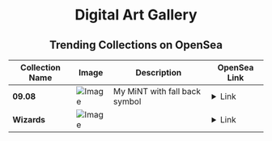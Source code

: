 <div align="center">

# Digital Art Gallery

## Trending Collections on OpenSea

| Collection Name                       | Image                                                                                     | Description                       | OpenSea Link                                                                                          |
|---------------------------------------|-------------------------------------------------------------------------------------------|-----------------------------------|--------------------------------------------------------------------------------------------------------|
| **09.08** | ![Image](https://i.seadn.io/s/raw/files/a5724fb6d15cde9c708e4a1832edbe19.png?w=500&auto=format?w=200&auto=format) | My MiNT with fall back symbol | <details><summary>Link</summary>[09.08](https://opensea.io/collection/09-08)</details> |
| **Wizards** | ![Image](https://i.seadn.io/s/raw/files/ec9f3e72f9ac9226fbea1ac4265ee4d0.webp?w=500&auto=format?w=200&auto=format) |  | <details><summary>Link</summary>[Wizards](https://opensea.io/collection/wizards-27)</details> |

</div>